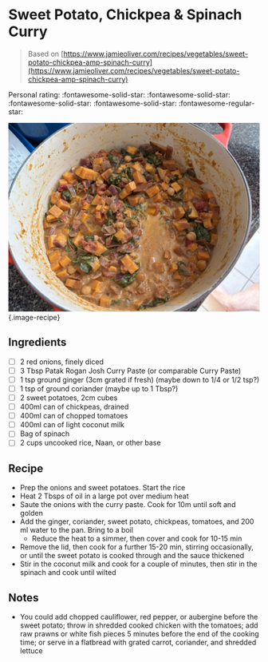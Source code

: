 # Sweet Potato, Chickpea & Spinach Curry

> Based on [https://www.jamieoliver.com/recipes/vegetables/sweet-potato-chickpea-amp-spinach-curry](https://www.jamieoliver.com/recipes/vegetables/sweet-potato-chickpea-amp-spinach-curry)

<!-- {cts} rating=4; (User can specify rating on scale of 1-5) -->

Personal rating: :fontawesome-solid-star: :fontawesome-solid-star: :fontawesome-solid-star: :fontawesome-solid-star: :fontawesome-regular-star:

<!-- {cte} -->

<!-- {cts} name_image=sweet_potato_chickpea_and_spinach_curry.jpeg; (User can specify image name) -->

![sweet_potato_chickpea_and_spinach_curry.jpeg](./sweet_potato_chickpea_and_spinach_curry.jpeg){.image-recipe}

<!-- {cte} -->

## Ingredients

- [ ] 2 red onions, finely diced
- [ ] 3 Tbsp Patak Rogan Josh Curry Paste (or comparable Curry Paste)
- [ ] 1 tsp ground ginger (3cm grated if fresh) (maybe down to 1/4 or 1/2 tsp?)
- [ ] 1 tsp of ground coriander (maybe up to 1 Tbsp?)
- [ ] 2 sweet potatoes, 2cm cubes
- [ ] 400ml can of chickpeas, drained
- [ ] 400ml can of chopped tomatoes
- [ ] 400ml can of light coconut milk
- [ ] Bag of spinach
- [ ] 2 cups uncooked rice, Naan, or other base

## Recipe

- Prep the onions and sweet potatoes. Start the rice
- Heat 2 Tbsps of oil in a large pot over medium heat
- Saute the onions with the curry paste. Cook for 10m until soft and golden
- Add the ginger, coriander, sweet potato, chickpeas, tomatoes, and 200 ml water to the pan. Bring to a boil
    - Reduce the heat to a simmer, then cover and cook for 10-15 min
- Remove the lid, then cook for a further 15-20 min, stirring occasionally, or until the sweet potato is cooked through and the sauce thickened
- Stir in the coconut milk and cook for a couple of minutes, then stir in the spinach and cook until wilted

## Notes

- You could add chopped cauliflower, red pepper, or aubergine before the sweet potato; throw in shredded cooked chicken with the tomatoes; add raw prawns or white fish pieces 5 minutes before the end of the cooking time; or serve in a flatbread with grated carrot, coriander, and shredded lettuce
